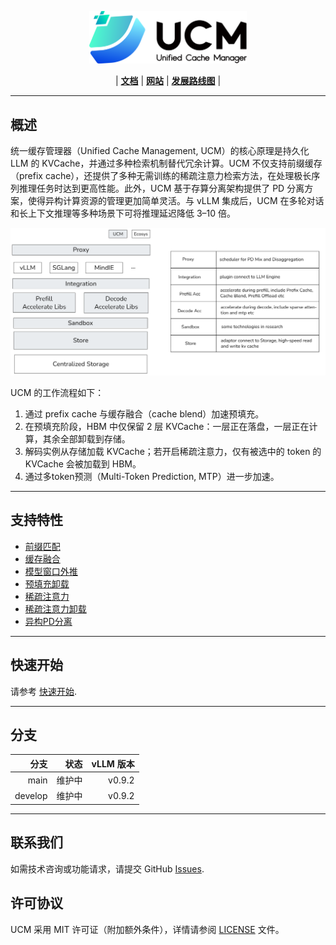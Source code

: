 <p align="center">
  <picture>
    <source media="(prefers-color-scheme: dark)" srcset="docs/source/logos/UCM-dark.png">
    <img alt="UCM" src="docs/source/logos/UCM-light.png" width=50%>
  </picture>
</p>

<p align="center">
| <a href="docs/source/index.md"><b>文档</b></a> | <a href="https://modelengine-ai.net/#/ucm"><b>网站</b></a> | <a href="https://github.com/ModelEngine-Group/unified-cache-management/issues/78"><b>发展路线图</b></a> |
</p>

---

## 概述

统一缓存管理器（Unified Cache Management, UCM）的核心原理是持久化 LLM 的 KVCache，并通过多种检索机制替代冗余计算。UCM 不仅支持前缀缓存（prefix cache），还提供了多种无需训练的稀疏注意力检索方法，在处理极长序列推理任务时达到更高性能。此外，UCM 基于存算分离架构提供了 PD 分离方案，使得异构计算资源的管理更加简单灵活。与 vLLM 集成后，UCM 在多轮对话和长上下文推理等多种场景下可将推理延迟降低 3–10 倍。

![architecture.png](./docs/source/_static/images/architecture.png)

UCM 的工作流程如下：

1. 通过 prefix cache 与缓存融合（cache blend）加速预填充。
2. 在预填充阶段，HBM 中仅保留 2 层 KVCache：一层正在落盘，一层正在计算，其余全部卸载到存储。
3. 解码实例从存储加载 KVCache；若开启稀疏注意力，仅有被选中的 token 的 KVCache 会被加载到 HBM。
4. 通过多token预测（Multi-Token Prediction, MTP）进一步加速。

---

## 支持特性
- [前缀匹配]()
- [缓存融合]()
- [模型窗口外推]()
- [预填充卸载]()
- [稀疏注意力]()
- [稀疏注意力卸载]()
- [异构PD分离]()

---

## 快速开始

请参考 [快速开始](./docs/source/getting-started/quick_start.md).

---

## 分支

| **分支**   |     状态   | vLLM 版本 | 
|-----------:|-----------:|-------------:|
|       main | 维护中 |       v0.9.2 | 
|    develop | 维护中 |       v0.9.2 |

---

## 联系我们
如需技术咨询或功能请求，请提交 GitHub [Issues](https://github.com/ModelEngine-Group/unified-cache-management/issues).

## 许可协议

UCM 采用 MIT 许可证（附加额外条件），详情请参阅 [LICENSE](./LICENSE) 文件。

